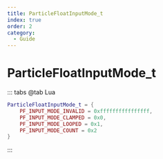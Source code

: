 ```yaml
---
title: ParticleFloatInputMode_t
index: true
order: 2
category:
  - Guide
---
```


# ParticleFloatInputMode_t
::: tabs
@tab Lua
```lua
ParticleFloatInputMode_t = {
    PF_INPUT_MODE_INVALID = 0xffffffffffffffff,
    PF_INPUT_MODE_CLAMPED = 0x0,
    PF_INPUT_MODE_LOOPED = 0x1,
    PF_INPUT_MODE_COUNT = 0x2
}
```
:::